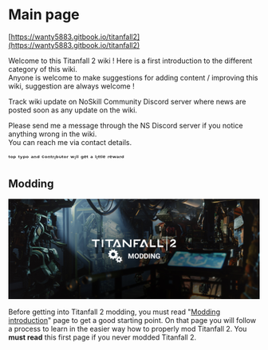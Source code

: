 # Main page

[https://wanty5883.gitbook.io/titanfall2](https://wanty5883.gitbook.io/titanfall2)  
  
Welcome to this Titanfall 2 wiki ! Here is a first introduction to the different category of this wiki.  
Anyone is welcome to make suggestions for adding content / improving this wiki, suggestion are always welcome !  
  
Track wiki update on NoSkill Community Discord server where news are posted soon as any update on the wiki.  
  
Please send me a message through the NS Discord server if you notice anything wrong in the wiki.  
You can reach me via contact details.  
  
 ᵗᵒᵖ ᵗʸᵖᵒ ᵃⁿᵈ ᶜᵒⁿᵗʳᶦᵇᵘᵗᵒʳ ʷᶦˡˡ ᵍᵉᵗ ᵃ ˡᶦᵗᵗˡᵉ ʳᵉʷᵃʳᵈ

## Modding

![](.gitbook/assets/ttf2-modding.jpg)

Before getting into Titanfall 2 modding, you must read "[Modding introduction](https://wanty5883.gitbook.io/titanfall2/how-to-start-modding/1.-modding-introduction)" page to get a good starting point. On that page you will follow a process to learn in the easier way how to properly mod Titanfall 2. You **must read** this first page if you never modded Titanfall 2.

